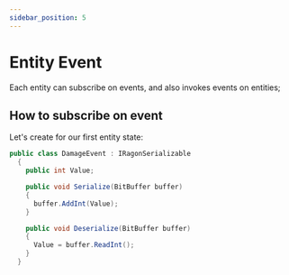 ```yaml
---
sidebar_position: 5
---
```


# Entity Event

Each entity can subscribe on events, and also invokes events on entities;

## How to subscribe on event


Let's create for our first entity state:

```cs title="Assets/EntityState.cs"
public class DamageEvent : IRagonSerializable
  {
    public int Value;

    public void Serialize(BitBuffer buffer)
    {
      buffer.AddInt(Value);
    }

    public void Deserialize(BitBuffer buffer)
    {
      Value = buffer.ReadInt();
    }
  }
```